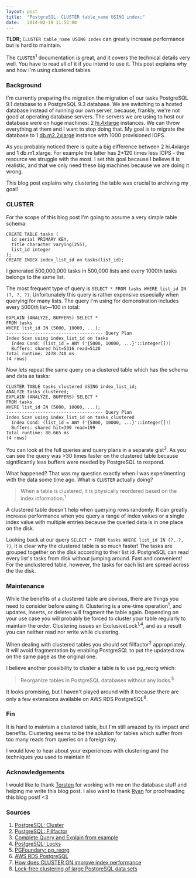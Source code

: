 ```yaml
---
layout: post
title:  "PostgreSQL: CLUSTER table_name USING index;"
date:   2014-02-19 11:52:00
---
```


__TLDR;__ `CLUSTER table_name USING index` can greatly increase performance but is hard to maintain.

The `CLUSTER`<sup>1</sup> documentation is great, and it covers the technical details very well. You have to read all of it if you intend to use it. This post explains why and how I'm using clustered tables.

### Background

I'm currently preparing the migration the migration of our tasks PostgreSQL 9.1 database to a PostgreSQL 9.3 database. We are switching to a hosted database instead of running our own server, because, frankly, we're not good at operating database servers. The servers we are using to host our database were on huge machines: 2 [hi.4xlarge](http://docs.aws.amazon.com/AWSEC2/latest/UserGuide/storage_instances.html) instances. We can throw everything at them and I want to stop doing that. My goal is to migrate the database to 1 [db.m2.2xlarge](http://docs.aws.amazon.com/AmazonRDS/latest/UserGuide/Concepts.DBInstanceClass.html) instance with 1000 provisioned IOPS. 

As you probably noticed there is quite a big difference between 2 hi.4xlarge and 1 db.m1.xlarge. For example the latter has 2\*120 times less IOPS - the resource we struggle with the most. I set this goal because I believe it is realistic, and that we only need these big machines because we are doing it wrong.

This blog post explains why clustering the table was crucial to archiving my goal!

### CLUSTER

For the scope of this blog post I'm going to assume a very simple table schema:

```
CREATE TABLE tasks (
  id serial PRIMARY KEY, 
  title character varying(255), 
  list_id integer
);
CREATE INDEX index_list_id on tasks(list_id);
```

I generated 500,000,000 tasks in 500,000 lists and every 1000th tasks belongs to the same list.

The most frequent type of query is `SELECT * FROM tasks WHERE list_id IN (?, ?, ?)`. Unfortunately this query is rather expensive especially when querying for many lists. The query I'm using for demonstration includes every 5000th list&mdash;100 in total:

```
EXPLAIN (ANALYZE, BUFFERS) SELECT * 
FROM tasks 
WHERE list_id IN (5000, 10000, ...);
------------------------------------- Query Plan
Index Scan using index_list_id on tasks
  Index Cond: (list_id = ANY ('{5000, 10000, ...}'::integer[]))
  Buffers: shared hit=5316 read=5120
Total runtime: 2478.740 ms
(4 rows)
```

Now lets repeat the same query on a clustered table which has the schema and data as tasks:

```
CLUSTER TABLE tasks_clustered USING index_list_id;
ANALYZE tasks_clustered;
EXPLAIN (ANALYZE, BUFFERS) SELECT * 
FROM tasks 
WHERE list_id IN (5000, 10000, ...);
------------------------------------- Query Plan
Index Scan using index_list_id on tasks_clustered
  Index Cond: (list_id = ANY ('{5000, 10000, ...}'::integer[]))
  Buffers: shared hit=399 read=199
Total runtime: 80.665 ms
(4 rows)
```

You can look at the full queries and query plans in a separate gist<sup>3</sup>. As you can see the query was >30 times faster on the clustered table because significantly less buffers were needed by PostgreSQL to respond.

What happened? That was my question exactly when I was experimenting with the data some time ago. What is `CLUSTER` actually doing?

> When a table is clustered, it is physically reordered based on the index information.<sup>1</sup>

A clustered table doesn't help when querying rows randomly. It can greatly increase performance when you query a range of index values or a single index value with multiple entries because the queried data is in one place on the disk.

Looking back at our query `SELECT * FROM tasks WHERE list_id IN (?, ?, ?)`, it is clear why the clustered table is so much faster! The tasks are grouped together on the disk according to their list id. PostgreSQL can read every list's tasks from disk without jumping around. Fast and convenient! For the unclustered table, however, the tasks for each list are spread across the the disk.

### Maintenance 

While the benefits of a clustered table are obvious, there are things you need to consider before using it. Clustering is a one-time operation<sup>1</sup>, and updates, inserts, or deletes will fragment the table again. Depending on your use case you will probably be forced to cluster your table regularly to maintain the order. Clustering issues an ExclusiveLock<sup>1,4</sup>, and as a result you can neither read nor write while clustering.

When dealing with clustered tables you should set fillfactor<sup>2</sup> appropriately. It will avoid fragmentation by enabling PostgreSQL to put the updated row on the same page as the original one.

I believe another possibility to cluster a table is to use pg\_reorg which:

> Reorganize tables in PostgreSQL databases without any locks.<sup>5</sup>

It looks promising, but I haven't played around with it because there are only a few extensions available on AWS RDS PostgreSQL<sup>6</sup>.


### Fin

It is hard to maintain a clustered table, but I'm still amazed by its impact and benefits. Clustering seems to be the solution for tables which suffer from too many reads from queries on a foreign key. 

I would love to hear about your experiences with clustering and the techniques you used to maintain it!

### Acknowledgements

I would like to thank [Torsten](http://torsten.io) for working with me on the database stuff and helping me write this blog post. I also want to thank [Ryan](http://rylev.github.io/words/) for proofreading this blog post! <3

### Sources

1. [PostgreSQL: Cluster](http://www.postgresql.org/docs/9.3/static/sql-cluster.html)
2. [PostgreSQL: Fillfactor](http://www.postgresql.org/docs/current/static/sql-createtable.html#SQL-CREATETABLE-STORAGE-PARAMETERS)
3. [Complete Query and Explain from example](https://gist.github.com/i0rek/163f59d850ac7a74157b)
4. [PostgreSQL: Locks](http://www.postgresql.org/docs/current/static/sql-lock.html)
5. [PGFoundary: pg_reorg](http://reorg.projects.pgfoundry.org/pg_reorg.html)
6. [AWS RDS PostgreSQL](http://docs.aws.amazon.com/AmazonRDS/latest/UserGuide/CHAP_PostgreSQL.html)
7. [How does CLUSTER ON improve index performance](http://www.postgresonline.com/journal/index.php?/archives/10-How-does-CLUSTER-ON-improve-index-performance.html)
7. [Lock-free clustering of large PostgreSQL data sets](http://blog.chrishowie.com/2013/02/15/lock-free-clustering-of-large-postgresql-data-sets)